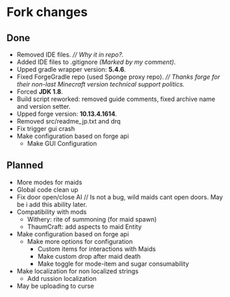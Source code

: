 # Fork changes

## Done

* Removed IDE files. _// Why it in repo?._
* Added IDE files to .gitignore _(Marked by my comment)_.
* Upped gradle wrapper version: __5.4.6__.
* Fixed ForgeGradle repo (used Sponge proxy repo). _// Thanks forge for their non-last Minecraft version technical support politics._
* Forced __JDK 1.8__.
* Build script reworked: removed guide comments, fixed archive name and version setter.
* Upped forge version: __10.13.4.1614__.
* Removed src/readme_jp.txt and drq
* Fix trigger gui crash
* Make configuration based on forge api
  * Make GUI Configuration

## Planned

* More modes for maids
* Global code clean up
* Fix door open/close AI // Is not a bug, wild maids cant open doors. May be i add this ability later.
* Compatibility with mods
  * Withery: rite of summoning (for maid spawn)
  * ThaumCraft: add aspects to maid Entity
* Make configuration based on forge api
  * Make more options for configuration
    * Custom items for interactions with Maids
    * Make custom drop after maid death
    * Make toggle for mode-item and sugar consumability
* Make localization for non localized strings
  * Add russion localization
* May be uploading to curse
